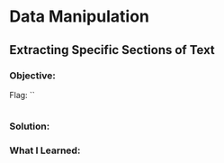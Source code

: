 # Data Manipulation
## Extracting Specific Sections of Text

### Objective: 

Flag: ``

```

```

### Solution:

### What I Learned: 